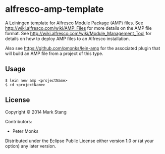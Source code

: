 # alfresco-amp-template

A Leiningen template for Alfresco Module Package (AMP) files.
See http://wiki.alfresco.com/wiki/AMP_Files for more details on the AMP file format.
See http://wiki.alfresco.com/wiki/Module_Management_Tool for details on how to deploy AMP files to an Alfresco installation.

Also see https://github.com/pmonks/lein-amp for the associated plugin that will build an AMP file from a project of this type.

## Usage

```shell
$ lein new amp <projectName>
$ cd <projectName>
```

## License

Copyright © 2014 Mark Stang

Contributors:
 - Peter Monks

Distributed under the Eclipse Public License either version 1.0 or (at your option) any later version.
